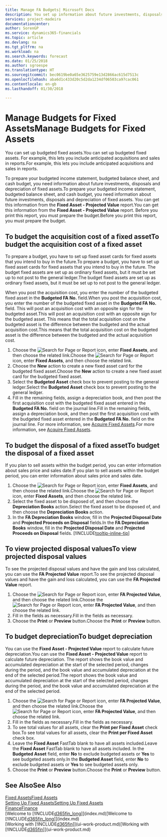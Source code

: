 ```yaml
---
title: Manage FA Budgets| Microsoft Docs
description: You set up information about future investments, disposals, and depreciation of fixed assets to help prepare budgets and forecasts.
services: project-madeira
documentationcenter: 
author: SorenGP
ms.service: dynamics365-financials
ms.topic: article
ms.devlang: na
ms.tgt_pltfrm: na
ms.workload: na
ms.search.keywords: forecast
ms.date: 01/25/2018
ms.author: sgroespe
ms.translationtype: HT
ms.sourcegitcommit: bec0619be0a65e3625759e13d2866ac615d7513c
ms.openlocfilehash: aba6d1c433d20c5d2da1234df06503ca97cac061
ms.contentlocale: en-gb
ms.lasthandoff: 01/30/2018

---
```

# <a name="manage-budgets-for-fixed-assets"></a><span data-ttu-id="00240-103">Manage Budgets for Fixed Assets</span><span class="sxs-lookup"><span data-stu-id="00240-103">Manage Budgets for Fixed Assets</span></span>
<span data-ttu-id="00240-104">You can set up budgeted fixed assets.</span><span class="sxs-lookup"><span data-stu-id="00240-104">You can set up budgeted fixed assets.</span></span> <span data-ttu-id="00240-105">For example, this lets you include anticipated acquisitions and sales in reports.</span><span class="sxs-lookup"><span data-stu-id="00240-105">For example, this lets you include anticipated acquisitions and sales in reports.</span></span>  

<span data-ttu-id="00240-106">To prepare your budgeted income statement, budgeted balance sheet, and cash budget, you need information about future investments, disposals and depreciation of fixed assets.</span><span class="sxs-lookup"><span data-stu-id="00240-106">To prepare your budgeted income statement, budgeted balance sheet, and cash budget, you need information about future investments, disposals and depreciation of fixed assets.</span></span> <span data-ttu-id="00240-107">You can get this information from the **Fixed Asset - Projected Value** report.</span><span class="sxs-lookup"><span data-stu-id="00240-107">You can get this information from the **Fixed Asset - Projected Value** report.</span></span> <span data-ttu-id="00240-108">Before you print this report, you must prepare the budget.</span><span class="sxs-lookup"><span data-stu-id="00240-108">Before you print this report, you must prepare the budget.</span></span>  

## <a name="to-budget-the-acquisition-cost-of-a-fixed-asset"></a><span data-ttu-id="00240-109">To budget the acquisition cost of a fixed asset</span><span class="sxs-lookup"><span data-stu-id="00240-109">To budget the acquisition cost of a fixed asset</span></span>
<span data-ttu-id="00240-110">To prepare a budget, you have to set up fixed asset cards for fixed assets that you intend to buy in the future.</span><span class="sxs-lookup"><span data-stu-id="00240-110">To prepare a budget, you have to set up fixed asset cards for fixed assets that you intend to buy in the future.</span></span> <span data-ttu-id="00240-111">The budget fixed assets are set up as ordinary fixed assets, but it must be set up to not post to the general ledger.</span><span class="sxs-lookup"><span data-stu-id="00240-111">The budget fixed assets are set up as ordinary fixed assets, but it must be set up to not post to the general ledger.</span></span>

<span data-ttu-id="00240-112">When you post the acquisition cost, you enter the number of the budgeted fixed asset in the **Budgeted FA No.** field.</span><span class="sxs-lookup"><span data-stu-id="00240-112">When you post the acquisition cost, you enter the number of the budgeted fixed asset in the **Budgeted FA No.** field.</span></span> <span data-ttu-id="00240-113">This will post an acquisition cost with an opposite sign for the budgeted asset.</span><span class="sxs-lookup"><span data-stu-id="00240-113">This will post an acquisition cost with an opposite sign for the budgeted asset.</span></span> <span data-ttu-id="00240-114">This means that the total acquisition cost on the budgeted asset is the difference between the budgeted and the actual acquisition cost.</span><span class="sxs-lookup"><span data-stu-id="00240-114">This means that the total acquisition cost on the budgeted asset is the difference between the budgeted and the actual acquisition cost.</span></span>

1. <span data-ttu-id="00240-115">Choose the ![Search for Page or Report](media/ui-search/search_small.png "Search for Page or Report icon") icon, enter **Fixed Assets**, and then choose the related link.</span><span class="sxs-lookup"><span data-stu-id="00240-115">Choose the ![Search for Page or Report](media/ui-search/search_small.png "Search for Page or Report icon") icon, enter **Fixed Assets**, and then choose the related link.</span></span>
2. <span data-ttu-id="00240-116">Choose the **New** action to create a new fixed asset card for the budgeted fixed asset.</span><span class="sxs-lookup"><span data-stu-id="00240-116">Choose the **New** action to create a new fixed asset card for the budgeted fixed asset.</span></span>
3. <span data-ttu-id="00240-117">Select the **Budgeted Asset** check box to prevent posting to the general ledger.</span><span class="sxs-lookup"><span data-stu-id="00240-117">Select the **Budgeted Asset** check box to prevent posting to the general ledger.</span></span>
4. <span data-ttu-id="00240-118">Fill in the remaining fields, assign a depreciation book, and then post the first acquisition cost with the budgeted fixed asset entered in the **Budgeted FA No.** field on the journal line.</span><span class="sxs-lookup"><span data-stu-id="00240-118">Fill in the remaining fields, assign a depreciation book, and then post the first acquisition cost with the budgeted fixed asset entered in the **Budgeted FA No.** field on the journal line.</span></span> <span data-ttu-id="00240-119">For more information, see [Acquire Fixed Assets](fa-how-acquire.md).</span><span class="sxs-lookup"><span data-stu-id="00240-119">For more information, see [Acquire Fixed Assets](fa-how-acquire.md).</span></span>

## <a name="to-budget-the-disposal-of-a-fixed-asset"></a><span data-ttu-id="00240-120">To budget the disposal of a fixed asset</span><span class="sxs-lookup"><span data-stu-id="00240-120">To budget the disposal of a fixed asset</span></span>
<span data-ttu-id="00240-121">If you plan to sell assets within the budget period, you can enter information about sales price and sales date.</span><span class="sxs-lookup"><span data-stu-id="00240-121">If you plan to sell assets within the budget period, you can enter information about sales price and sales date.</span></span>

1. <span data-ttu-id="00240-122">Choose the ![Search for Page or Report](media/ui-search/search_small.png "Search for Page or Report icon") icon, enter **Fixed Assets**, and then choose the related link.</span><span class="sxs-lookup"><span data-stu-id="00240-122">Choose the ![Search for Page or Report](media/ui-search/search_small.png "Search for Page or Report icon") icon, enter **Fixed Assets**, and then choose the related link.</span></span>
2. <span data-ttu-id="00240-123">Select the fixed asset to be disposed of, and then choose the **Depreciation Books** action.</span><span class="sxs-lookup"><span data-stu-id="00240-123">Select the fixed asset to be disposed of, and then choose the **Depreciation Books** action.</span></span>
3. <span data-ttu-id="00240-124">In the **FA Depreciation Books** window, fill in the **Projected Disposal Date** and **Projected Proceeds on Disposal** fields.</span><span class="sxs-lookup"><span data-stu-id="00240-124">In the **FA Depreciation Books** window, fill in the **Projected Disposal Date** and **Projected Proceeds on Disposal** fields.</span></span> [!INCLUDE[tooltip-inline-tip](includes/tooltip-inline-tip_md.md)]

## <a name="to-view-projected-disposal-values"></a><span data-ttu-id="00240-125">To view projected disposal values</span><span class="sxs-lookup"><span data-stu-id="00240-125">To view projected disposal values</span></span>
<span data-ttu-id="00240-126">To see the projected disposal values and have the gain and loss calculated, you can use the **FA Projected Value** report.</span><span class="sxs-lookup"><span data-stu-id="00240-126">To see the projected disposal values and have the gain and loss calculated, you can use the **FA Projected Value** report.</span></span>

1. <span data-ttu-id="00240-127">Choose the ![Search for Page or Report](media/ui-search/search_small.png "Search for Page or Report icon") icon, enter **FA Projected Value**, and then choose the related link.</span><span class="sxs-lookup"><span data-stu-id="00240-127">Choose the ![Search for Page or Report](media/ui-search/search_small.png "Search for Page or Report icon") icon, enter **FA Projected Value**, and then choose the related link.</span></span>
2. <span data-ttu-id="00240-128">Fill in the fields as necessary.</span><span class="sxs-lookup"><span data-stu-id="00240-128">Fill in the fields as necessary.</span></span>
3. <span data-ttu-id="00240-129">Choose the **Print** or **Preview** button.</span><span class="sxs-lookup"><span data-stu-id="00240-129">Choose the **Print** or **Preview** button.</span></span>

## <a name="to-budget-depreciation"></a><span data-ttu-id="00240-130">To budget depreciation</span><span class="sxs-lookup"><span data-stu-id="00240-130">To budget depreciation</span></span>
<span data-ttu-id="00240-131">You can use the **Fixed Asset - Projected Value** report to calculate future depreciation.</span><span class="sxs-lookup"><span data-stu-id="00240-131">You can use the **Fixed Asset - Projected Value** report to calculate future depreciation.</span></span> <span data-ttu-id="00240-132">The report shows the book value and accumulated depreciation at the start of the selected period, changes during the period, and the book value and accumulated depreciation at the end of the selected period.</span><span class="sxs-lookup"><span data-stu-id="00240-132">The report shows the book value and accumulated depreciation at the start of the selected period, changes during the period, and the book value and accumulated depreciation at the end of the selected period.</span></span>

1. <span data-ttu-id="00240-133">Choose the ![Search for Page or Report](media/ui-search/search_small.png "Search for Page or Report icon") icon, enter **FA Projected Value**, and then choose the related link.</span><span class="sxs-lookup"><span data-stu-id="00240-133">Choose the ![Search for Page or Report](media/ui-search/search_small.png "Search for Page or Report icon") icon, enter **FA Projected Value**, and then choose the related link.</span></span>
2. <span data-ttu-id="00240-134">Fill in the fields as necessary.</span><span class="sxs-lookup"><span data-stu-id="00240-134">Fill in the fields as necessary.</span></span>
3. <span data-ttu-id="00240-135">To see total values for all assets, clear the **Print per Fixed Asset** check box.</span><span class="sxs-lookup"><span data-stu-id="00240-135">To see total values for all assets, clear the **Print per Fixed Asset** check box.</span></span>
4. <span data-ttu-id="00240-136">Leave the **Fixed Asset** FastTab blank to have all assets included.</span><span class="sxs-lookup"><span data-stu-id="00240-136">Leave the **Fixed Asset** FastTab blank to have all assets included.</span></span> <span data-ttu-id="00240-137">In the **Budgeted Asset** field, enter **No** to exclude budgeted assets or **Yes** to see budgeted assets only.</span><span class="sxs-lookup"><span data-stu-id="00240-137">In the **Budgeted Asset** field, enter **No** to exclude budgeted assets or **Yes** to see budgeted assets only.</span></span>
5. <span data-ttu-id="00240-138">Choose the **Print** or **Preview** button.</span><span class="sxs-lookup"><span data-stu-id="00240-138">Choose the **Print** or **Preview** button.</span></span>

## <a name="see-also"></a><span data-ttu-id="00240-139">See Also</span><span class="sxs-lookup"><span data-stu-id="00240-139">See Also</span></span>
[<span data-ttu-id="00240-140">Fixed Assets</span><span class="sxs-lookup"><span data-stu-id="00240-140">Fixed Assets</span></span>](fa-manage.md)  
[<span data-ttu-id="00240-141">Setting Up Fixed Assets</span><span class="sxs-lookup"><span data-stu-id="00240-141">Setting Up Fixed Assets</span></span>](fa-setup.md)  
[<span data-ttu-id="00240-142">Finance</span><span class="sxs-lookup"><span data-stu-id="00240-142">Finance</span></span>](finance.md)  
<span data-ttu-id="00240-143">[Welcome to [!INCLUDE[d365fin_long](includes/d365fin_long_md.md)]](index.md)</span><span class="sxs-lookup"><span data-stu-id="00240-143">[Welcome to [!INCLUDE[d365fin_long](includes/d365fin_long_md.md)]](index.md)</span></span>  
<span data-ttu-id="00240-144">[Working with [!INCLUDE[d365fin](includes/d365fin_md.md)]](ui-work-product.md)</span><span class="sxs-lookup"><span data-stu-id="00240-144">[Working with [!INCLUDE[d365fin](includes/d365fin_md.md)]](ui-work-product.md)</span></span>

